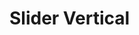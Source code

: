# Slider Vertical

<PreviewPlayground
  :html="() => import('./stories/app.twig')"
  :script="() => import('./stories/app.js?raw')"
  height="90vh"
  />
